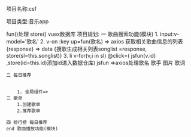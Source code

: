 项目名称:csf

项目类型:音乐app
 
 fun()处理
 store() vuex数据库
项目规划:
    一 歌曲搜索功能(模块)
        1. input:v-model='歌名' 
        2. v-on :key up=fun(歌名) => axios 获取相关歌曲信息的列表{response} => data {搜歌生成相关列表songlist =response, store(sl=this.songlist)}
        3. li v-for(v,i in sl) @click=( jsfun(v.id) ,store(id=this.id)添加id进入数据仓库) jsfun =>axios处理歌名 歌手 图片 歌词

    二 每日推荐

    
        1. 全局组件=> 
    三 歌单 
        1.创建歌单
        2.推荐歌单

    四 排行榜 每日推荐
    end 歌曲播放功能(模块)
   
